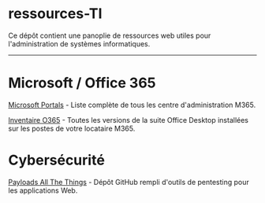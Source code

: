 # ressources-TI
Ce dépôt contient une panoplie de ressources web utiles pour l'administration de systèmes informatiques.

---

# Microsoft / Office 365

[Microsoft Portals](https://msportals.io/) - Liste complète de tous les centre d'administration M365.

[Inventaire O365](https://config.office.com/officeSettings/inventory) - Toutes les versions de la suite Office Desktop installées sur les postes de votre locataire M365.


# Cybersécurité
[Payloads All The Things](https://github.com/swisskyrepo/PayloadsAllTheThings) - Dépôt GitHub rempli d'outils de pentesting pour les applications Web.
